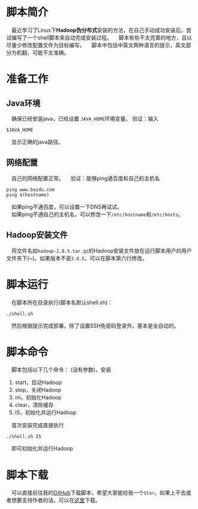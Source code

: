 
# 脚本简介

&ensp;&ensp;最近学习了Linux下**Hadoop伪分布式**安装的方法，在自己手动成功安装后，尝试编写了一个shell脚本来自动完成安装过程。
&ensp;&ensp;脚本有些不太完善的地方，且以尽量少修改配置文件为目标编写。
&ensp;&ensp;脚本中包括中英文两种语言的提示，英文部分为机翻，可能不太准确。
# 准备工作
## Java环境
&ensp;&ensp;确保已经安装java，已经设置 `JAVA_HOME`环境变量。
验证：输入
```shell
$JAVA_HOME
```
&ensp;&ensp;显示正确的java路径。
## 网络配置
&ensp;&ensp;自己的网络配置正常。
&ensp;&ensp;验证：能够ping通百度和自己的主机名
```shell
ping www.baidu.com
ping $(hostname)
```
&ensp;&ensp;如果ping不通百度，可以设置一下DNS再试试。  
&ensp;&ensp;如果ping不通自己的主机名，可以修改一下`/etc/hostname`和`/etc/hosts`。  
## Hadoop安装文件
&ensp;&ensp;将文件名如`hadoop-2.8.5.tar.gz`的Hadoop安装文件放在运行脚本用户的用户文件夹下(~)。如果版本不是`2.8.5`，可以在脚本第六行修改。
# 脚本运行
&ensp;&ensp;在脚本所在目录执行(脚本名默认shell.sh)：
```shell
./shell.sh
```
&ensp;&ensp;然后根据提示完成部署。除了设置SSH免密码登录外，基本是全自动的。
# 脚本命令
&ensp;&ensp;脚本包括以下几个命令：
(没有参数)，安装
1. start，启动Hadoop
2. stop，关闭Hadoop
3. ini，初始化Hadoop
4. clear，清除缓存
5. IS，初始化并运行Hadoop

&ensp;&ensp;首次安装完成直接执行
```shell
./shell.sh IS
```
&ensp;&ensp;即可初始化并运行Hadoop
# 脚本下载
&ensp;&ensp;可以直接前往我的[GitHub](https://mp.csdn.net/console/configBlog)下载脚本，希望大家能给我一个`Star`。如果上不去或者想要支持作者的话，可以在[这里](https://mp.csdn.net/console/configBlog)下载。
